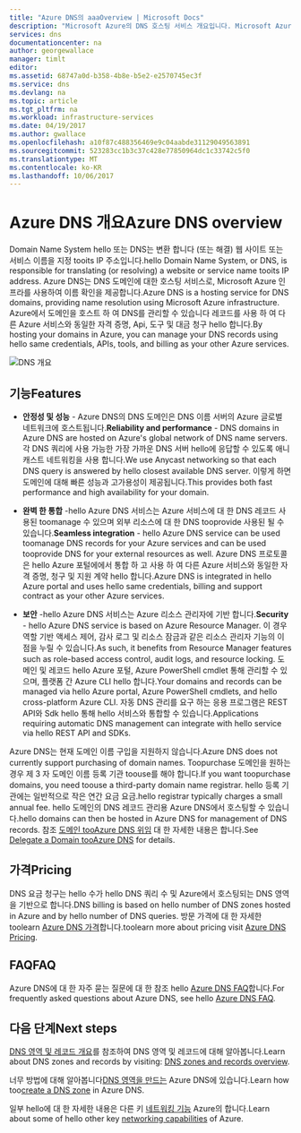 ```yaml
---
title: "Azure DNS의 aaaOverview | Microsoft Docs"
description: "Microsoft Azure의 DNS 호스팅 서비스 개요입니다. Microsoft Azure에 도메인을 호스트하세요."
services: dns
documentationcenter: na
author: georgewallace
manager: timlt
editor: 
ms.assetid: 68747a0d-b358-4b8e-b5e2-e2570745ec3f
ms.service: dns
ms.devlang: na
ms.topic: article
ms.tgt_pltfrm: na
ms.workload: infrastructure-services
ms.date: 04/19/2017
ms.author: gwallace
ms.openlocfilehash: a10f87c488356469e9c04aabde31129049563891
ms.sourcegitcommit: 523283cc1b3c37c428e77850964dc1c33742c5f0
ms.translationtype: MT
ms.contentlocale: ko-KR
ms.lasthandoff: 10/06/2017
---
```

# <a name="azure-dns-overview"></a><span data-ttu-id="f7075-104">Azure DNS 개요</span><span class="sxs-lookup"><span data-stu-id="f7075-104">Azure DNS overview</span></span>

<span data-ttu-id="f7075-105">Domain Name System hello 또는 DNS는 변환 합니다 (또는 해결) 웹 사이트 또는 서비스 이름을 지정 tooits IP 주소입니다.</span><span class="sxs-lookup"><span data-stu-id="f7075-105">hello Domain Name System, or DNS, is responsible for translating (or resolving) a website or service name tooits IP address.</span></span> <span data-ttu-id="f7075-106">Azure DNS는 DNS 도메인에 대한 호스팅 서비스로, Microsoft Azure 인프라를 사용하여 이름 확인을 제공합니다.</span><span class="sxs-lookup"><span data-stu-id="f7075-106">Azure DNS is a hosting service for DNS domains, providing name resolution using Microsoft Azure infrastructure.</span></span> <span data-ttu-id="f7075-107">Azure에서 도메인을 호스트 하 여 DNS를 관리할 수 있습니다 레코드를 사용 하 여 다른 Azure 서비스와 동일한 자격 증명, Api, 도구 및 대금 청구 hello 합니다.</span><span class="sxs-lookup"><span data-stu-id="f7075-107">By hosting your domains in Azure, you can manage your DNS records using hello same credentials, APIs, tools, and billing as your other Azure services.</span></span>

![DNS 개요](./media/dns-overview/scenario.png)

## <a name="features"></a><span data-ttu-id="f7075-109">기능</span><span class="sxs-lookup"><span data-stu-id="f7075-109">Features</span></span>

* <span data-ttu-id="f7075-110">**안정성 및 성능** - Azure DNS의 DNS 도메인은 DNS 이름 서버의 Azure 글로벌 네트워크에 호스트됩니다.</span><span class="sxs-lookup"><span data-stu-id="f7075-110">**Reliability and performance** - DNS domains in Azure DNS are hosted on Azure's global network of DNS name servers.</span></span> <span data-ttu-id="f7075-111">각 DNS 쿼리에 사용 가능한 가장 가까운 DNS 서버 hello에 응답할 수 있도록 애니캐스트 네트워킹을 사용 합니다.</span><span class="sxs-lookup"><span data-stu-id="f7075-111">We use Anycast networking so that each DNS query is answered by hello closest available DNS server.</span></span> <span data-ttu-id="f7075-112">이렇게 하면 도메인에 대해 빠른 성능과 고가용성이 제공됩니다.</span><span class="sxs-lookup"><span data-stu-id="f7075-112">This provides both fast performance and high availability for your domain.</span></span>

* <span data-ttu-id="f7075-113">**완벽 한 통합** -hello Azure DNS 서비스는 Azure 서비스에 대 한 DNS 레코드 사용된 toomanage 수 있으며 외부 리소스에 대 한 DNS tooprovide 사용된 될 수 있습니다.</span><span class="sxs-lookup"><span data-stu-id="f7075-113">**Seamless integration** - hello Azure DNS service can be used toomanage DNS records for your Azure services and can be used tooprovide DNS for your external resources as well.</span></span> <span data-ttu-id="f7075-114">Azure DNS 프로토콜은 hello Azure 포털에에서 통합 하 고 사용 하 여 다른 Azure 서비스와 동일한 자격 증명, 청구 및 지원 계약 hello 합니다.</span><span class="sxs-lookup"><span data-stu-id="f7075-114">Azure DNS is integrated in hello Azure portal and uses hello same credentials, billing and support contract as your other Azure services.</span></span>

* <span data-ttu-id="f7075-115">**보안** -hello Azure DNS 서비스는 Azure 리소스 관리자에 기반 합니다.</span><span class="sxs-lookup"><span data-stu-id="f7075-115">**Security** - hello Azure DNS service is based on Azure Resource Manager.</span></span> <span data-ttu-id="f7075-116">이 경우 역할 기반 액세스 제어, 감사 로그 및 리소스 잠금과 같은 리소스 관리자 기능의 이점을 누릴 수 있습니다.</span><span class="sxs-lookup"><span data-stu-id="f7075-116">As such, it benefits from Resource Manager features such as role-based access control, audit logs, and resource locking.</span></span> <span data-ttu-id="f7075-117">도메인 및 레코드 hello Azure 포털, Azure PowerShell cmdlet 통해 관리할 수 있으며, 플랫폼 간 Azure CLI hello 합니다.</span><span class="sxs-lookup"><span data-stu-id="f7075-117">Your domains and records can be managed via hello Azure portal, Azure PowerShell cmdlets, and hello cross-platform Azure CLI.</span></span> <span data-ttu-id="f7075-118">자동 DNS 관리를 요구 하는 응용 프로그램은 REST API와 Sdk hello 통해 hello 서비스와 통합할 수 있습니다.</span><span class="sxs-lookup"><span data-stu-id="f7075-118">Applications requiring automatic DNS management can integrate with hello service via hello REST API and SDKs.</span></span>

<span data-ttu-id="f7075-119">Azure DNS는 현재 도메인 이름 구입을 지원하지 않습니다.</span><span class="sxs-lookup"><span data-stu-id="f7075-119">Azure DNS does not currently support purchasing of domain names.</span></span> <span data-ttu-id="f7075-120">Toopurchase 도메인을 원하는 경우 제 3 자 도메인 이름 등록 기관 toouse를 해야 합니다.</span><span class="sxs-lookup"><span data-stu-id="f7075-120">If you want toopurchase domains, you need toouse a third-party domain name registrar.</span></span> <span data-ttu-id="f7075-121">hello 등록 기관에는 일반적으로 작은 연간 요금 요금.</span><span class="sxs-lookup"><span data-stu-id="f7075-121">hello registrar typically charges a small annual fee.</span></span> <span data-ttu-id="f7075-122">hello 도메인의 DNS 레코드 관리용 Azure DNS에서 호스팅할 수 있습니다.</span><span class="sxs-lookup"><span data-stu-id="f7075-122">hello domains can then be hosted in Azure DNS for management of DNS records.</span></span> <span data-ttu-id="f7075-123">참조 [도메인 tooAzure DNS 위임](dns-domain-delegation.md) 대 한 자세한 내용은 합니다.</span><span class="sxs-lookup"><span data-stu-id="f7075-123">See [Delegate a Domain tooAzure DNS](dns-domain-delegation.md) for details.</span></span>

## <a name="pricing"></a><span data-ttu-id="f7075-124">가격</span><span class="sxs-lookup"><span data-stu-id="f7075-124">Pricing</span></span>

<span data-ttu-id="f7075-125">DNS 요금 청구는 hello 수가 hello DNS 쿼리 수 및 Azure에서 호스팅되는 DNS 영역을 기반으로 합니다.</span><span class="sxs-lookup"><span data-stu-id="f7075-125">DNS billing is based on hello number of DNS zones hosted in Azure and by hello number of DNS queries.</span></span> <span data-ttu-id="f7075-126">방문 가격에 대 한 자세한 toolearn [Azure DNS 가격](https://azure.microsoft.com/pricing/details/dns/)합니다.</span><span class="sxs-lookup"><span data-stu-id="f7075-126">toolearn more about pricing visit [Azure DNS Pricing](https://azure.microsoft.com/pricing/details/dns/).</span></span>

## <a name="faq"></a><span data-ttu-id="f7075-127">FAQ</span><span class="sxs-lookup"><span data-stu-id="f7075-127">FAQ</span></span>

<span data-ttu-id="f7075-128">Azure DNS에 대 한 자주 묻는 질문에 대 한 참조 hello [Azure DNS FAQ](dns-faq.md)합니다.</span><span class="sxs-lookup"><span data-stu-id="f7075-128">For frequently asked questions about Azure DNS, see hello [Azure DNS FAQ](dns-faq.md).</span></span>

## <a name="next-steps"></a><span data-ttu-id="f7075-129">다음 단계</span><span class="sxs-lookup"><span data-stu-id="f7075-129">Next steps</span></span>

<span data-ttu-id="f7075-130">[DNS 영역 및 레코드 개요](dns-zones-records.md)를 참조하여 DNS 영역 및 레코드에 대해 알아봅니다.</span><span class="sxs-lookup"><span data-stu-id="f7075-130">Learn about DNS zones and records by visiting: [DNS zones and records overview](dns-zones-records.md).</span></span>

<span data-ttu-id="f7075-131">너무 방법에 대해 알아봅니다[DNS 영역을 만드는](./dns-getstarted-create-dnszone-portal.md) Azure DNS에 있습니다.</span><span class="sxs-lookup"><span data-stu-id="f7075-131">Learn how too[create a DNS zone](./dns-getstarted-create-dnszone-portal.md) in Azure DNS.</span></span>

<span data-ttu-id="f7075-132">일부 hello에 대 한 자세한 내용은 다른 키 [네트워킹 기능](../networking/networking-overview.md) Azure의 합니다.</span><span class="sxs-lookup"><span data-stu-id="f7075-132">Learn about some of hello other key [networking capabilities](../networking/networking-overview.md) of Azure.</span></span>

